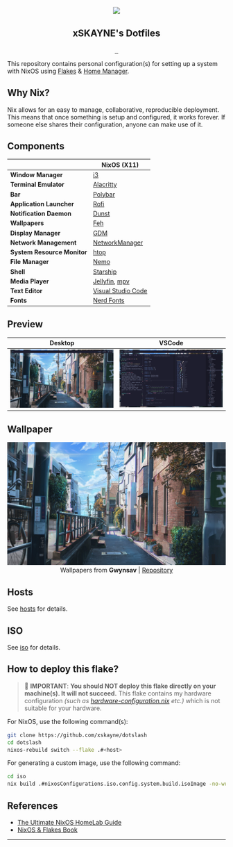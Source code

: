 <p align="center">
	<img src="https://avatars.githubusercontent.com/u/153896521?v=4" height="128" />
</p>

<h2 align="center">xSKAYNE's Dotfiles</h2>

<p align="center">
	<a href="">
		<img alt="" src="https://img.shields.io/github/stars/xskayne/dotslash?style=for-the-badge&logo=starship&color=C9CBFF&logoColor=D9E0EE&labelColor=302D41" />
	</a>
	<a href="">
		<img alt="" src="https://img.shields.io/badge/NixOS-24.11-info?style=for-the-badge&logo=nixos&color=F2CDCD&logoColor=D9E0EE&labelColor=302D41" />
	</a>
	<a href="">
		<img alt="" src="https://img.shields.io/badge/Nix%20Flakes-Learning-DDB6F2?style=for-the-badge&logo=nixos&logoColor=D9E0EE&labelColor=302D41" />
	</a>
</p>

This repository contains personal configuration(s) for setting up a system with NixOS using [Flakes](https://nixos.wiki/wiki/Flakes) & [Home Manager](https://nix-community.github.io/home-manager/).

## Why Nix?

Nix allows for an easy to manage, collaborative, reproducible deployment. This means that once something is setup and configured, it works forever. If someone else shares their configuration, anyone can make use of it.

## Components

|                             | **NixOS (X11)**                                                                            |
| --------------------------- | ------------------------------------------------------------------------------------------ |
| **Window Manager**          | [i3](https://github.com/i3/i3)                                                             |
| **Terminal Emulator**       | [Alacritty](https://github.com/alacritty/alacritty)                                        |
| **Bar**                     | [Polybar](https://github.com/polybar/polybar)                                              |
| **Application Launcher**    | [Rofi](https://github.com/davatorium/rofi)                                                 |
| **Notification Daemon**     | [Dunst](https://github.com/dunst-project/dunst)                                            |
| **Wallpapers**              | [Feh](https://github.com/derf/feh)                                                         |
| **Display Manager**         | [GDM](https://wiki.archlinux.org/title/GDM)                                                |
| **Network Management**      | [NetworkManager](https://wiki.gnome.org/Projects/NetworkManager)                           |
| **System Resource Monitor** | [htop](https://github.com/htop-dev/htop)                                                   |
| **File Manager**            | [Nemo](https://github.com/linuxmint/nemo)                                                  |
| **Shell**                   | [Starship](https://github.com/starship/starship)                                           |
| **Media Player**            | [Jellyfin](https://github.com/jellyfin/jellyfin), [mpv](https://github.com/mpv-player/mpv) |
| **Text Editor**             | [Visual Studio Code](https://github.com/microsoft/vscode)                                  |
| **Fonts**                   | [Nerd Fonts](https://github.com/ryanoasis/nerd-fonts)                                      |

## Preview

| Desktop                               | VSCode                              |
| ------------------------------------- | ----------------------------------- |
| ![desktop.png](../assets/desktop.png) | ![vscode.png](../assets/vscode.png) |

## Wallpaper

<p align="center">
	<img src="https://raw.githubusercontent.com/Gwynsav/walls/refs/heads/master/anime/Cityscape.jpg" />
    Wallpapers from <strong>Gwynsav</strong> | <a href="https://github.com/Gwynsav/walls">Repository</a>
</p>

## Hosts

See [hosts](../hosts) for details.

## ISO

See [iso](../iso) for details.

## How to deploy this flake?

> 🚨 **IMPORTANT**: **You should NOT deploy this flake directly on your machine(s). It will not succeed.** This flake contains my hardware configuration _(such as [hardware-configuration.nix](../hosts/ranni/hardware-configuration.nix) etc.)_ which is not suitable for your hardware.

For NixOS, use the following command(s):

```bash
git clone https://github.com/xskayne/dotslash
cd dotslash
nixos-rebuild switch --flake .#<host>
```

For generating a custom image, use the following command:

```bash
cd iso
nix build .#nixosConfigurations.iso.config.system.build.isoImage -no-write-lock-file
```

## References

- [The Ultimate NixOS HomeLab Guide](https://jasperclarke.com/blog/nixos-homelab-the-install#setup-and-partitioning)
- [NixOS & Flakes Book](https://nixos-and-flakes.thiscute.world)

---
